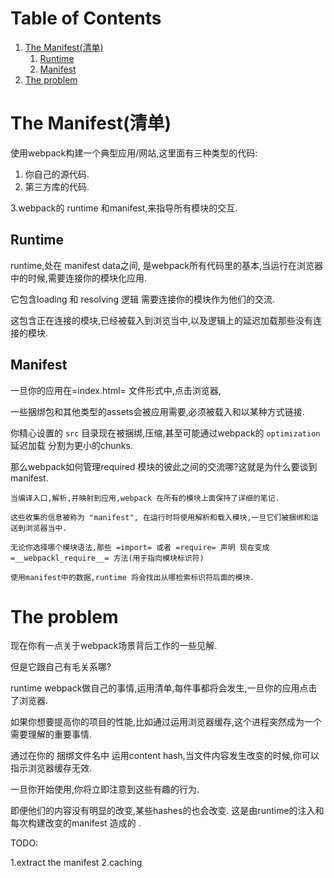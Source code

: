 
# Table of Contents

1.  [The Manifest(清单)](#org6003a3a)
    1.  [Runtime](#org9ff4468)
    2.  [Manifest](#orgd099bec)
2.  [The problem](#orgc5f4e10)


<a id="org6003a3a"></a>

# The Manifest(清单)

使用webpack构建一个典型应用/网站,这里面有三种类型的代码:

1.  你自己的源代码.
2.  第三方库的代码.

3.webpack的 runtime 和manifest,来指导所有模块的交互.


<a id="org9ff4468"></a>

## Runtime

runtime,处在 manifest data之间, 是webpack所有代码里的基本,当运行在浏览器中的时候,需要连接你的模块化应用.

它包含loading 和 resolving 逻辑 需要连接你的模块作为他们的交流.

这包含正在连接的模块,已经被载入到浏览当中,以及逻辑上的延迟加载那些没有连接的模块.


<a id="orgd099bec"></a>

## Manifest

一旦你的应用在=index.html= 文件形式中,点击浏览器,

一些捆绑包和其他类型的assets会被应用需要,必须被载入和以某种方式链接.

你精心设置的 `src` 目录现在被捆绑,压缩,甚至可能通过webpack的 `optimization` 延迟加载 分割为更小的chunks.

那么webpack如何管理required 模块的彼此之间的交流哪?这就是为什么要谈到 manifest.

    当编译入口,解析,并映射到应用,webpack 在所有的模块上面保持了详细的笔记.
    
    这些收集的信息被称为 "manifest", 在运行时将使用解析和载入模块,一旦它们被捆绑和运送到浏览器当中.
    
    无论你选择哪个模块语法,那些 =import= 或者 =require= 声明 现在变成 =__webpackl_require__= 方法(用于指向模块标识符)
    
    使用manifest中的数据,runtime 将会找出从哪检索标识符后面的模块.


<a id="orgc5f4e10"></a>

# The problem

现在你有一点关于webpack场景背后工作的一些见解.

但是它跟自己有毛关系哪?

runtime webpack做自己的事情,运用清单,每件事都将会发生,一旦你的应用点击了浏览器.

如果你想要提高你的项目的性能,比如通过运用浏览器缓存,这个进程突然成为一个需要理解的重要事情.

通过在你的 捆绑文件名中 运用content hash,当文件内容发生改变的时候,你可以指示浏览器缓存无效.

一旦你开始使用,你将立即注意到这些有趣的行为.

即便他们的内容没有明显的改变,某些hashes的也会改变. 这是由runtime的注入和每次构建改变的manifest 造成的 .

TODO:

1.extract the manifest
2.caching

